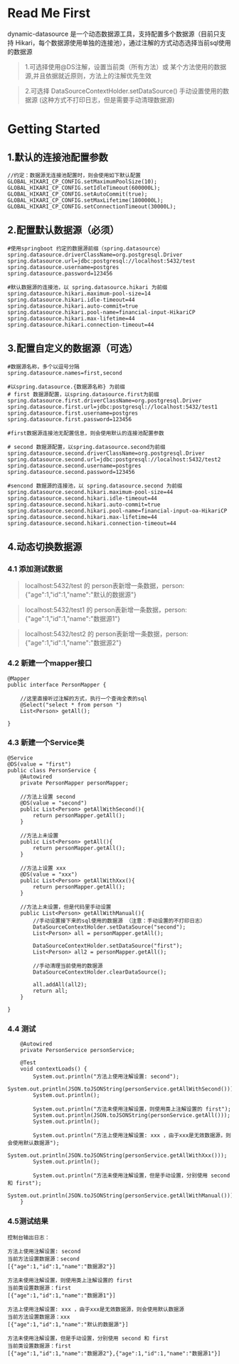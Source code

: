 # Read Me First

dynamic-datasource 是一个动态数据源工具，支持配置多个数据源（目前只支持 Hikari，每个数据源使用单独的连接池），通过注解的方式动态选择当前sql使用的数据源

> 1.可选择使用@DS注解，设置当前类（所有方法）或 某个方法使用的数据源,并且依据就近原则，方法上的注解优先生效

> 2.可选择 DataSourceContextHolder.setDataSource() 手动设置使用的数据源 (这种方式不打印日志，但是需要手动清理数据源)


# Getting Started
## 1.默认的连接池配置参数
```
//约定：数据源无连接池配置时，则会使用如下默认配置
GLOBAL_HIKARI_CP_CONFIG.setMaximumPoolSize(10);
GLOBAL_HIKARI_CP_CONFIG.setIdleTimeout(600000L);
GLOBAL_HIKARI_CP_CONFIG.setAutoCommit(true);
GLOBAL_HIKARI_CP_CONFIG.setMaxLifetime(1800000L);
GLOBAL_HIKARI_CP_CONFIG.setConnectionTimeout(30000L);
```

## 2.配置默认数据源（必须）
```
#使用springboot 约定的数据源前缀（spring.datasource）
spring.datasource.driverClassName=org.postgresql.Driver
spring.datasource.url=jdbc:postgresql://localhost:5432/test
spring.datasource.username=postgres
spring.datasource.password=123456

#默认数据源的连接池，以 spring.datasource.hikari 为前缀
spring.datasource.hikari.maximum-pool-size=14
spring.datasource.hikari.idle-timeout=44
spring.datasource.hikari.auto-commit=true
spring.datasource.hikari.pool-name=financial-input-HikariCP
spring.datasource.hikari.max-lifetime=44
spring.datasource.hikari.connection-timeout=44
```

## 3.配置自定义的数据源（可选）
```
#数据源名称，多个以逗号分隔
spring.datasource.names=first,second

#以spring.datasource.{数据源名称} 为前缀
# first 数据源配置，以spring.datasource.first为前缀
spring.datasource.first.driverClassName=org.postgresql.Driver
spring.datasource.first.url=jdbc:postgresql://localhost:5432/test1
spring.datasource.first.username=postgres
spring.datasource.first.password=123456

#first数据源连接池无配置信息，则会使用默认的连接池配置参数

# second 数据源配置，以spring.datasource.second为前缀
spring.datasource.second.driverClassName=org.postgresql.Driver
spring.datasource.second.url=jdbc:postgresql://localhost:5432/test2
spring.datasource.second.username=postgres
spring.datasource.second.password=123456

#sencond 数据源的连接池，以 spring.datasource.second 为前缀
spring.datasource.second.hikari.maximum-pool-size=44
spring.datasource.second.hikari.idle-timeout=44
spring.datasource.second.hikari.auto-commit=true
spring.datasource.second.hikari.pool-name=financial-input-oa-HikariCP
spring.datasource.second.hikari.max-lifetime=44
spring.datasource.second.hikari.connection-timeout=44
```
## 4.动态切换数据源
### 4.1 添加测试数据
> localhost:5432/test 的 person表新增一条数据，person:{"age":1,"id":1,"name":"默认的数据源"}

> localhost:5432/test1 的 person表新增一条数据，person:{"age":1,"id":1,"name":"数据源1"}

> localhost:5432/test2 的 person表新增一条数据，person:{"age":1,"id":1,"name":"数据源2"}

### 4.2 新建一个mapper接口
```
@Mapper
public interface PersonMapper {
    
    //这里直接听过注解的方式，执行一个查询全表的sql
    @Select("select * from person ")
    List<Person> getAll();

}

```
### 4.3 新建一个Service类
```
@Service
@DS(value = "first")
public class PersonService {
    @Autowired
    private PersonMapper personMapper;
    
    //方法上设置 second
    @DS(value = "second")
    public List<Person> getAllWithSecond(){
        return personMapper.getAll();
    }
    
    //方法上未设置
    public List<Person> getAll(){
        return personMapper.getAll();
    }
    
    //方法上设置 xxx
    @DS(value = "xxx")
    public List<Person> getAllWithXxx(){
        return personMapper.getAll();
    }

    //方法上未设置，但是代码里手动设置
    public List<Person> getAllWithManual(){
        //手动设置接下来的sql使用的数据源 （注意：手动设置的不打印日志）
        DataSourceContextHolder.setDataSource("second");
        List<Person> all = personMapper.getAll();

        DataSourceContextHolder.setDataSource("first");
        List<Person> all2 = personMapper.getAll();

        //手动清理当前使用的数据源
        DataSourceContextHolder.clearDataSource();

        all.addAll(all2);
        return all;
    }

}

```
### 4.4 测试
```
    @Autowired
    private PersonService personService;

    @Test
    void contextLoads() {
        System.out.println("方法上使用注解设置: second");
        System.out.println(JSON.toJSONString(personService.getAllWithSecond()));
        System.out.println();

        System.out.println("方法未使用注解设置，则使用类上注解设置的 first");
        System.out.println(JSON.toJSONString(personService.getAll()));
        System.out.println();

        System.out.println("方法上使用注解设置: xxx ，由于xxx是无效数据源，则会使用默认数据源");
        System.out.println(JSON.toJSONString(personService.getAllWithXxx()));
        System.out.println();

        System.out.println("方法未使用注解设置，但是手动设置，分别使用 second 和 first");
        System.out.println(JSON.toJSONString(personService.getAllWithManual()));
    }

```

### 4.5测试结果
```
控制台输出日志：

方法上使用注解设置: second
当前方法设置数据源：second
[{"age":1,"id":1,"name":"数据源2"}]

方法未使用注解设置，则使用类上注解设置的 first
当前类设置数据源：first
[{"age":1,"id":1,"name":"数据源1"}]

方法上使用注解设置: xxx ，由于xxx是无效数据源，则会使用默认数据源
当前方法设置数据源：xxx
[{"age":1,"id":1,"name":"默认的数据源"}]

方法未使用注解设置，但是手动设置，分别使用 second 和 first
当前类设置数据源：first
[{"age":1,"id":1,"name":"数据源2"},{"age":1,"id":1,"name":"数据源1"}]
```
